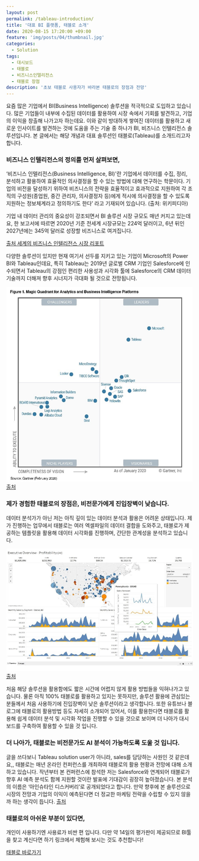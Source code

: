 ```yaml
---
layout: post
permalink: /tableau-introduction/
title: '대표 BI 플랫폼, 태블로 소개'
date: 2020-08-15 17:20:00 +09:00
feature: 'img/posts/04/thumbnail.jpg'
categories:
  - Solution
tags:
  - 대시보드
  - 태블로
  - 비즈니스인텔리전스
  - 태블로 장점
description: '초보 태블로 사용자가 바라본 태블로의 장점과 전망'
---
```


요즘 많은 기업에서 BI(Business Intelligence) 솔루션을 적극적으로 도입하고 있습니다. 많은 기업들이 내부에 수집된 데이터를 활용하여 시장 속에서 기회를 발견하고, 기업의 이익을 창출해 나가고자 하는데요. 이와 같이 방대하게 쌓여진 데이터를 활용하고 새로운 인사이트를 발견하는 것에 도움을 주는 기술 중 하나가 BI, 비즈니스 인텔리전스 솔루션입니다. 본 글에서는 해당 개념과 대표 솔루션인 태블로(Tableau)를 소개드리고자 합니다.  

### 비즈니스 인텔리전스의 정의를 먼저 살펴보면,

‘비즈니스 인텔리전스(Business Intelligence, BI)'란 기업에서 데이터를 수집, 정리, 분석하고 활용하여 효율적인 의사결정을 할 수 있는 방법에 대해 연구하는 학문이다.
기업의 비전을 달성하기 위하여 비즈니스의 전략을 효율적이고 효과적으로 지원하여 각 조직의 구성원(종업원, 중간 관리자, 의사결정자 등)에게 적시에 의사결정을 할 수 있도록 지원하는 정보체계라고 정의하기도 한다’ 라고 기재되어 있습니다. (출처: 위키피디아)

기업 내 데이터 관리의 중요성이 강조되면서 BI 솔루션 시장 규모도 매년 커지고 있는데요, 한 보고서에 따르면 2020년 기준 전세계 시장규모는 224억 달러이고, 6년 뒤인 2027년에는 345억 달러로 성장할 비즈니스로 여겨집니다.

[출처 세계의 비즈니스 인텔리전스 시장 리포트](https://www.giikorea.co.kr/report/go992678-business-intelligence.html)

다양한 솔루션이 있지만 현재 여기서 선두를 지키고 있는 기업이 Microsoft의 Power BI와 Tableau인데요, 특히 Tableau는 2019년 글로벌 CRM 기업인 Salesforce에 인수되면서 Tableau의 강점인 편리한 사용성과 시각화 툴에 Salesforce의 CRM 데이터 기술까지 더해져 향후 시너지가 극대화 될 것으로 전망됩니다.


![가트너 제공](/img/posts/04/image1.jpg)
[출처](https://info.microsoft.com/ww-landing-2020-gartner-magic-quadrant-for-analytics-and-business-intelligence.html?LCID=EN-US&ls=Website)

### 제가 경험한 태블로의 장점은, 비전문가에게 진입장벽이 낮습니다.

데이터 분석가가 아닌 저는 아직 깊이 있는 데이터 분석과 활용은 어려운 상태입니다.
제가 진행하는 업무에서 태블로는 여러 엑셀파일의 데이터 결합을 도와주고, 태블로가 제공하는 템플릿을 활용해 데이터 시각화를 진행하며, 간단한 관계성을 분석하고 있습니다.

![예시](/img/posts/04/image2.jpg)
[출처](https://www.tableau.com/ko-kr/why-tableau)

처음 해당 솔루션을 활용함에도 짧은 시간에 어렵지 않게 활용 방법들을 익혀나가고 있습니다.
물론 아직 100% 태블로를 활용하고 있지는 못하지만, 솔루션 활용에 관심있는 분들께서 처음 사용하기에 진입장벽이 낮은 솔루션이라고 생각합니다. 또한 유튜브나 블로그에 태블로의 활용방법 등도 자세히 소개되어 있어서, 이를 활용한다면 태블로를 활용해 쉽게 데이터 분석 및 시각화 작업을 진행할 수 있을 것으로 보이며 더 나아가 대시보드를 구축하여 활용할 수 있을 것 입니다.


### 더 나아가, 태블로는 비전문가도 AI 분석이 가능하도록 도울 것 입니다.

글을 쓰다보니 Tableau solution user가 아니라, sales를 담당하는 사원인 것 같은데요,, 태블로는 매년 온라인 컨퍼런스를 개최하여 태블로의 활용 현황과 전망에 대해 소개하고 있습니다. 작년부터 본 컨퍼런스에 참석한 저는 Salesforce와 연계되어 태블로가 향후 AI 예측 분석도 함께 지원할 것이란 발표에 기대감이 굉장히 높아졌습니다. 본 분석의 이름은 ‘아인슈타인 디스커버리’로 공개되었다고 합니다. 만약 향후에 본 솔루션으로 시장의 전망과 기업의 이익이 예측된다면 더 정교한 마케팅 전략을 수립할 수 있지 않을까 하는 생각이 듭니다.
[출처](http://it.chosun.com/site/data/html_dir/2021/05/06/2021050602076.html)

### 태블로의 아쉬운 부분이 있다면,

개인이 사용하기엔 사용료가 비싼 편 입니다. 다만 약 14일의 평가판이 제공되므로 BI툴을 찾고 계신다면 하기 링크에서 체험해 보시는 것도 추천합니다!

[태블로 바로가기](https://www.tableau.com/ko-kr/products/trial)
